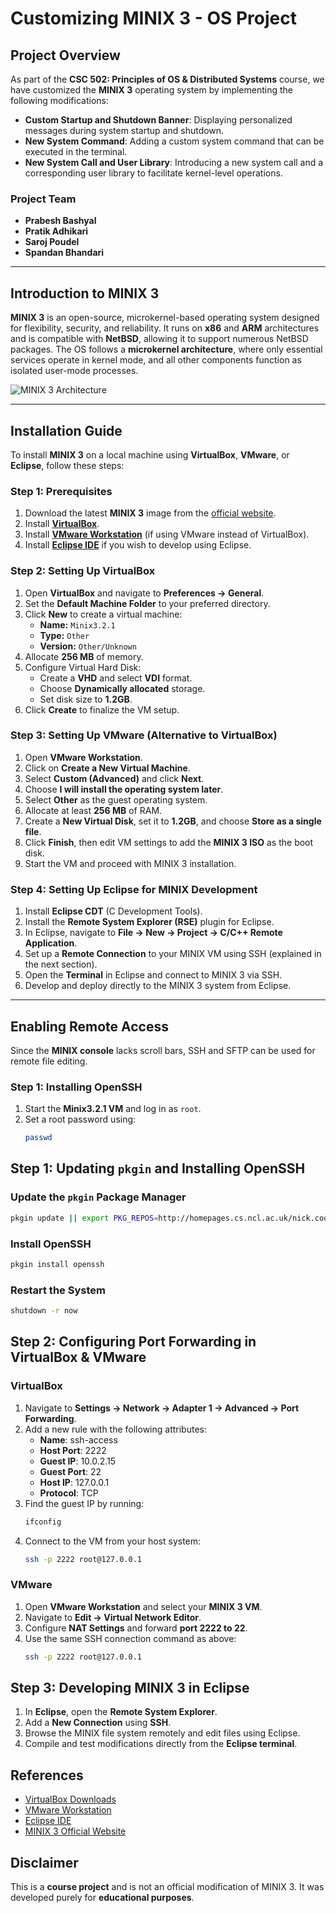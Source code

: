 # Customizing MINIX 3 - OS Project

## Project Overview
As part of the **CSC 502: Principles of OS & Distributed Systems** course, we have customized the **MINIX 3** operating system by implementing the following modifications:

- **Custom Startup and Shutdown Banner**: Displaying personalized messages during system startup and shutdown.
- **New System Command**: Adding a custom system command that can be executed in the terminal.
- **New System Call and User Library**: Introducing a new system call and a corresponding user library to facilitate kernel-level operations.

### Project Team
- **Prabesh Bashyal**
- **Pratik Adhikari**
- **Saroj Poudel**
- **Spandan Bhandari**

---

## Introduction to MINIX 3
**MINIX 3** is an open-source, microkernel-based operating system designed for flexibility, security, and reliability. It runs on **x86** and **ARM** architectures and is compatible with **NetBSD**, allowing it to support numerous NetBSD packages. The OS follows a **microkernel architecture**, where only essential services operate in kernel mode, and all other components function as isolated user-mode processes.

![MINIX 3 Architecture](https://user-images.githubusercontent.com/5839686/33244061-8fa1facc-d2a5-11e7-8fd9-cf41bc8b946f.png)

---

## Installation Guide
To install **MINIX 3** on a local machine using **VirtualBox**, **VMware**, or **Eclipse**, follow these steps:

### Step 1: Prerequisites
1. Download the latest **MINIX 3** image from the [official website](http://www.minix3.org/).
2. Install **[VirtualBox](https://www.virtualbox.org/wiki/Downloads)**.
3. Install **[VMware Workstation](https://www.vmware.com/products/workstation.html)** (if using VMware instead of VirtualBox).
4. Install **[Eclipse IDE](https://www.eclipse.org/downloads/)** if you wish to develop using Eclipse.

### Step 2: Setting Up VirtualBox
1. Open **VirtualBox** and navigate to **Preferences → General**.
2. Set the **Default Machine Folder** to your preferred directory.
3. Click **New** to create a virtual machine:
   - **Name:** `Minix3.2.1`
   - **Type:** `Other`
   - **Version:** `Other/Unknown`
4. Allocate **256 MB** of memory.
5. Configure Virtual Hard Disk:
   - Create a **VHD** and select **VDI** format.
   - Choose **Dynamically allocated** storage.
   - Set disk size to **1.2GB**.
6. Click **Create** to finalize the VM setup.

### Step 3: Setting Up VMware (Alternative to VirtualBox)
1. Open **VMware Workstation**.
2. Click on **Create a New Virtual Machine**.
3. Select **Custom (Advanced)** and click **Next**.
4. Choose **I will install the operating system later**.
5. Select **Other** as the guest operating system.
6. Allocate at least **256 MB** of RAM.
7. Create a **New Virtual Disk**, set it to **1.2GB**, and choose **Store as a single file**.
8. Click **Finish**, then edit VM settings to add the **MINIX 3 ISO** as the boot disk.
9. Start the VM and proceed with MINIX 3 installation.

### Step 4: Setting Up Eclipse for MINIX Development
1. Install **Eclipse CDT** (C Development Tools).
2. Install the **Remote System Explorer (RSE)** plugin for Eclipse.
3. In Eclipse, navigate to **File → New → Project → C/C++ Remote Application**.
4. Set up a **Remote Connection** to your MINIX VM using SSH (explained in the next section).
5. Open the **Terminal** in Eclipse and connect to MINIX 3 via SSH.
6. Develop and deploy directly to the MINIX 3 system from Eclipse.

---

## Enabling Remote Access
Since the **MINIX console** lacks scroll bars, SSH and SFTP can be used for remote file editing.

### Step 1: Installing OpenSSH
1. Start the **Minix3.2.1 VM** and log in as `root`.
2. Set a root password using:
   ```sh
   passwd
## Step 1: Updating `pkgin` and Installing OpenSSH

### Update the `pkgin` Package Manager
```sh
pkgin update || export PKG_REPOS=http://homepages.cs.ncl.ac.uk/nick.cook/csc2025/minix/3.2.1/packages && pkgin update
```

### Install OpenSSH
```sh
pkgin install openssh
```

### Restart the System
```sh
shutdown -r now
```

## Step 2: Configuring Port Forwarding in VirtualBox & VMware

### VirtualBox
1. Navigate to **Settings → Network → Adapter 1 → Advanced → Port Forwarding**.
2. Add a new rule with the following attributes:
   - **Name**: ssh-access  
   - **Host Port**: 2222  
   - **Guest IP**: 10.0.2.15  
   - **Guest Port**: 22  
   - **Host IP**: 127.0.0.1  
   - **Protocol**: TCP  
3. Find the guest IP by running:
   ```sh
   ifconfig
   ```
4. Connect to the VM from your host system:
   ```sh
   ssh -p 2222 root@127.0.0.1
   ```

### VMware
1. Open **VMware Workstation** and select your **MINIX 3 VM**.
2. Navigate to **Edit → Virtual Network Editor**.
3. Configure **NAT Settings** and forward **port 2222 to 22**.
4. Use the same SSH connection command as above:
   ```sh
   ssh -p 2222 root@127.0.0.1
   ```

## Step 3: Developing MINIX 3 in Eclipse
1. In **Eclipse**, open the **Remote System Explorer**.
2. Add a **New Connection** using **SSH**.
3. Browse the MINIX file system remotely and edit files using Eclipse.
4. Compile and test modifications directly from the **Eclipse terminal**.

## References
- [VirtualBox Downloads](https://www.virtualbox.org/wiki/Downloads)
- [VMware Workstation](https://www.vmware.com/products/workstation-pro.html)
- [Eclipse IDE](https://www.eclipse.org/downloads/)
- [MINIX 3 Official Website](https://www.minix3.org/)

## Disclaimer
This is a **course project** and is not an official modification of MINIX 3. It was developed purely for **educational purposes**.
